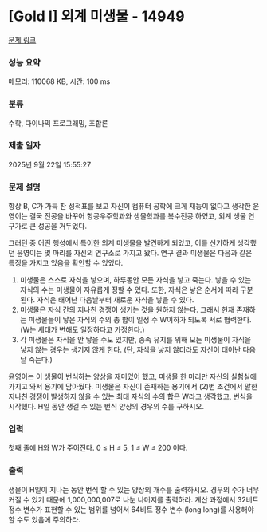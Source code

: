 # [Gold I] 외계 미생물 - 14949 

[문제 링크](https://www.acmicpc.net/problem/14949) 

### 성능 요약

메모리: 110068 KB, 시간: 100 ms

### 분류

수학, 다이나믹 프로그래밍, 조합론

### 제출 일자

2025년 9월 22일 15:55:27

### 문제 설명

<p>항상 B, C가 가득 찬 성적표를 보고 자신이 컴퓨터 공학에 크게 재능이 없다고 생각한 윤영이는 결국 전공을 바꾸어 항공우주학과와 생물학과를 복수전공 하였고, 외계 생물 연구가로 큰 성공을 거두었다.</p>

<p>그러던 중 어떤 행성에서 특이한 외계 미생물을 발견하게 되었고, 이를 신기하게 생각했던 윤영이는 몇 마리를 자신의 연구소로 가지고 왔다. 연구 결과 미생물은 다음과 같은 특징을 가지고 있음을 확인할 수 있었다.</p>

<ol>
	<li>미생물은 스스로 자식을 낳으며, 하루동안 모든 자식을 낳고 죽는다. 낳을 수 있는 자식의 수는 미생물이 자유롭게 정할 수 있다. 또한, 자식은 낳은 순서에 따라 구분된다. 자식은 태어난 다음날부터 새로운 자식을 낳을 수 있다.</li>
	<li>미생물은 자식 간의 지나친 경쟁이 생기는 것을 원하지 않는다. 그래서 현재 존재하는 미생물들이 낳은 자식의 수의 총 합이 일정 수 W이하가 되도록 서로 협력한다. (W는 세대가 변해도 일정하다고 가정한다.)</li>
	<li>각 미생물은 자식을 안 낳을 수도 있지만, 종족 유지를 위해 모든 미생물이 자식을 낳지 않는 경우는 생기지 않게 한다. (단, 자식을 낳지 않더라도 자신이 태어난 다음날 죽는다.)</li>
</ol>

<p>윤영이는 이 생물이 번식하는 양상을 재미있어 했고, 미생물 한 마리만 자신의 실험실에 가지고 와서 용기에 담아뒀다. 미생물은 자신이 존재하는 용기에서 (2)번 조건에서 말한 지나친 경쟁이 발생하지 않을 수 있는 최대 자식의 수의 합은 W라고 생각했고, 번식을 시작했다. H일 동안 생길 수 있는 번식 양상의 경우의 수를 구하시오.</p>

### 입력 

 <p>첫째 줄에 H와 W가 주어진다. 0 ≤ H ≤ 5, 1 ≤ W ≤ 200 이다.</p>

### 출력 

 <p>생물이 H일이 지나는 동안 번식 할 수 있는 양상의 개수를 출력하시오. 경우의 수가 너무 커질 수 있기 때문에 1,000,000,007로 나눈 나머지를 출력하라. 계산 과정에서 32비트 정수 변수가 표현할 수 있는 범위를 넘어서 64비트 정수 변수 (long long)를 사용해야 할 수도 있음에 주의하라.</p>

